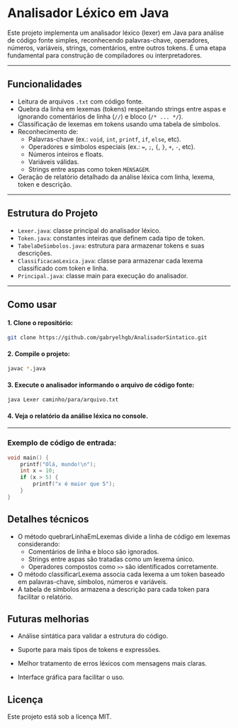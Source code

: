 # Analisador Léxico em Java

Este projeto implementa um analisador léxico (lexer) em Java para análise de código fonte simples, reconhecendo palavras-chave, operadores, números, variáveis, strings, comentários, entre outros tokens. É uma etapa fundamental para construção de compiladores ou interpretadores.

---

## Funcionalidades

- Leitura de arquivos `.txt` com código fonte.
- Quebra da linha em lexemas (tokens) respeitando strings entre aspas e ignorando comentários de linha (`//`) e bloco (`/* ... */`).
- Classificação de lexemas em tokens usando uma tabela de símbolos.
- Reconhecimento de:
  - Palavras-chave (ex.: `void`, `int`, `printf`, `if`, `else`, etc).
  - Operadores e símbolos especiais (ex.: `=`, `;`, `{`, `}`, `+`, `-`, etc).
  - Números inteiros e floats.
  - Variáveis válidas.
  - Strings entre aspas como token `MENSAGEM`.
- Geração de relatório detalhado da análise léxica com linha, lexema, token e descrição.

---

## Estrutura do Projeto

- `Lexer.java`: classe principal do analisador léxico.
- `Token.java`: constantes inteiras que definem cada tipo de token.
- `TabelaDeSimbolos.java`: estrutura para armazenar tokens e suas descrições.
- `ClassificacaoLexica.java`: classe para armazenar cada lexema classificado com token e linha.
- `Principal.java`: classe main para execução do analisador.

---

## Como usar

#### 1. Clone o repositório:
   ```bash
   git clone https://github.com/gabryelhgb/AnalisadorSintatico.git
   ```


#### 2. Compile o projeto:

```bash
javac *.java
```

#### 3. Execute o analisador informando o arquivo de código fonte:

```bash
java Lexer caminho/para/arquivo.txt
```
#### 4. Veja o relatório da análise léxica no console.
-----

### Exemplo de código de entrada:

```c
void main() {
    printf("Olá, mundo!\n");
    int x = 10;
    if (x > 5) {
        printf("x é maior que 5");
    }
}
```


## Detalhes técnicos

- O método quebrarLinhaEmLexemas divide a linha de código em lexemas considerando:
    - Comentários de linha e bloco são ignorados.
    - Strings entre aspas são tratadas como um lexema único.
    - Operadores compostos como `>>` são identificados corretamente.
- O método classificarLexema associa cada lexema a um token baseado em palavras-chave, símbolos, números e variáveis.
- A tabela de símbolos armazena a descrição para cada token para facilitar o relatório.


## Futuras melhorias
- Análise sintática para validar a estrutura do código.

- Suporte para mais tipos de tokens e expressões.

- Melhor tratamento de erros léxicos com mensagens mais claras.

- Interface gráfica para facilitar o uso.

## Licença
Este projeto está sob a licença MIT.